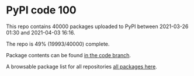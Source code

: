 # PyPI code 100

This repo contains 40000 packages uploaded to PyPI between 
2021-03-26 01:30 and 2021-04-03 16:16.

The repo is 49% (19993/40000) complete.

Package contents can be found [in the code branch](https://github.com/pypi-data/pypi-mirror-100/tree/code/packages).

A browsable package list for all repositories [all packages here](https://pypi-data.github.io/website/repositories/pypi-mirror-100).


